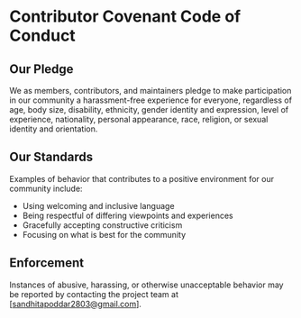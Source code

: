 # Contributor Covenant Code of Conduct

## Our Pledge
We as members, contributors, and maintainers pledge to make participation in our community a harassment-free experience for everyone, regardless of age, body size, disability, ethnicity, gender identity and expression, level of experience, nationality, personal appearance, race, religion, or sexual identity and orientation.

## Our Standards
Examples of behavior that contributes to a positive environment for our community include:
- Using welcoming and inclusive language
- Being respectful of differing viewpoints and experiences
- Gracefully accepting constructive criticism
- Focusing on what is best for the community

## Enforcement
Instances of abusive, harassing, or otherwise unacceptable behavior may be reported by contacting the project team at [sandhitapoddar2803@gmail.com].
